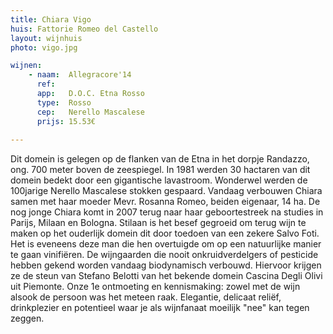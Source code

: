 ```yaml
---
title: Chiara Vigo
huis: Fattorie Romeo del Castello
layout: wijnhuis
photo: vigo.jpg

wijnen:
    - naam:  Allegracore'14
      ref:   
      app:   D.O.C. Etna Rosso
      type:  Rosso
      cep:   Nerello Mascalese
      prijs: 15.53€
    
---
```

Dit domein is gelegen op de flanken van de Etna in het dorpje Randazzo, ong. 700 meter boven de zeespiegel. In 1981 werden 30 hactaren van dit domein bedekt door een gigantische lavastroom. Wonderwel werden de 100jarige Nerello Mascalese stokken gespaard. Vandaag verbouwen Chiara samen met haar moeder Mevr. Rosanna Romeo, beiden eigenaar, 14 ha.
De nog jonge Chiara komt in 2007 terug naar haar geboortestreek na studies in Parijs, Milaan en Bologna. Stilaan is het besef gegroeid om terug wijn te maken op het ouderlijk domein dit door toedoen van een zekere Salvo Foti. Het is eveneens deze man die hen overtuigde om op een natuurlijke manier te gaan vinifiëren. 
De wijngaarden die nooit onkruidverdelgers of pesticide hebben gekend worden vandaag biodynamisch verbouwd. Hiervoor krijgen ze de steun van Stefano Belotti van het bekende domein Cascina Degli Olivi uit Piemonte. Onze 1e ontmoeting en kennismaking: zowel met de wijn alsook de persoon was het meteen raak. Elegantie, delicaat reliëf, drinkplezier en potentieel waar je als wijnfanaat moeilijk "nee" kan tegen zeggen. 
  

